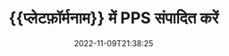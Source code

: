 ---
############################# Static ############################
layout: "auto-gen-editor"
date: 2022-11-09T21:38:25
draft: false
otherformats: doc docx docm dotx xls xlsx xlsm ppt pptx pptm mobi epub html mhtml txt xml csv rtf odt msg

############################# Head ############################
head_title: "PPS संपादक — PPS को Java में संपादित करें"
head_description: "कोड की कुछ पंक्तियों का उपयोग करके PPS को Java में कैसे संपादित करें? 30+ फ़ाइल स्वरूपों को संपादित करने, अद्यतन करने और सहेजने के लिए GroupDocs दस्तावेज़ संसाधन API का उपयोग करें।"

############################# Header ############################
title: "{{प्लेटफ़ॉर्मनाम}} में PPS संपादित करें"
description: "माइक्रोसॉफ्ट या ओपन ऑफिस जैसे किसी भी सॉफ्टवेयर के उपयोग के बिना, {{प्लेटफॉर्मनाम}} एपीआई के लिए सर्वर साइड GroupDocs.Editor का उपयोग करके प्रभावी और मजबूत PPS संपादन।"
bg_image: "https://cms.admin.containerize.com/templates/aspose/App_Themes/V3/images/bg/header1.png"
bg_overlay: false
button:
    enable: true
    icon: "fas fa-arrow-down"
    label: "नि: शुल्क परीक्षण डाउनलोड करें"
    link: "https://downloads.groupdocs.com/editor/java"

############################# SubMenu ############################
submenu:
    enable: true

    left:
        img_alt: "GroupDocs.Editor for Java"
        image: "https://cms.admin.containerize.com/templates/groupdocs/images/product-logos/90x90-noborder/groupdocs-editor-java.png"
        product: "GroupDocs.Editor"
        platform: "Java"

    middle:
        button:

            # button loop
            - link: "https://apireference.groupdocs.com/editor/java"
              text: "एपीआई संदर्भ"

            # button loop
            - link: "https://github.com/groupdocs-editor"
              text: "कोड उदाहरण"

            # button loop
            - link: "https://products.groupdocs.app/editor/family"
              text: "लाइव डेमो"

            # button loop
            - link: "https://purchase.groupdocs.com/pricing/editor/java"
              text: "मूल्य निर्धारण"

    right:
        link_download: "https://downloads.groupdocs.com/editor"
        link_learn: "https://docs.groupdocs.com/editor/java"
        link_buy: "https://purchase.groupdocs.com"

############################# About ############################
about:
    enable: true
    title: "GroupDocs.Editor for Java API के बारे में"
    content: |
        [GroupDocs.Editor for Java](/hi/editor/java/) API Microsoft Word, Excel, PowerPoint, Open Office दस्तावेज़ों और प्रस्तुतियों को संपादित करने के लिए एक सही विकल्प है। GroupDocs.Editor एक स्टैंडअलोन एपीआई है जो सर्वर साइड और बैक-एंड सिस्टम के लिए उपयुक्त है जहां उच्च प्रदर्शन की आवश्यकता होती है। यह माइक्रोसॉफ्ट या ओपन ऑफिस जैसे किसी सॉफ्टवेयर पर निर्भर नहीं करता है।

############################# Steps ############################
steps:
    enable: true
    title_left: "Java में PPS को संपादित करने के चरण"
    content_left: |
        [GroupDocs.Editor for Java](/hi/editor/java/) डेवलपर्स को कोड की कुछ पंक्तियों का उपयोग करके PPS फाइलों को संपादित करने का एक आसान और सीधा तरीका प्रदान करता है।
        * अनिवार्य फ़ाइल पथ या बाइट स्ट्रीम और वैकल्पिक `प्रस्तुति लोडऑप्शन` वर्ग के साथ `संपादक` वर्ग का एक उदाहरण बनाएं और PPS फ़ाइल लोड करें
        * PPS फ़ाइल स्वरूप के लिए `प्रेजेंटेशनएडिटऑप्शन` वर्ग उदाहरण बनाएं और सेट करें
        * `Editor.Edit ()` विधि को कॉल करें और HTML प्रारूप में PPS दस्तावेज़ प्राप्त करें जो किसी भी WYSIWYG-editor के साथ आसानी से संपादन योग्य हो।
        * `Editor.Save()` विधि को कॉल करें और `PresentationSaveOptions` वर्ग का उपयोग करके संपादित PPS फ़ाइल सहेजें

        
    title_right: "सिस्टम आवश्यकताएं"
    content_right: |
        कुछ आसान चरणों को लागू करके GroupDocs.Editor for Java API के साथ एक बुनियादी दस्तावेज़ संपादन किया जा सकता है। हमारे एपीआई सभी प्रमुख प्लेटफॉर्म और ऑपरेटिंग सिस्टम पर समर्थित हैं। नीचे दिए गए कोड को निष्पादित करने से पहले, कृपया सुनिश्चित करें कि आपके सिस्टम पर निम्नलिखित पूर्वापेक्षाएँ स्थापित हैं।

        * ऑपरेटिंग सिस्टम: माइक्रोसॉफ्ट विंडोज, लिनक्स, मैकओएस
        * विकास परिवेश: NetBeans, IntelliJ IDEA, Eclipse
        * फ़्रेमवर्क: Java 7 (1.7) and above
        * [Maven](https://repository.groupdocs.com/editor/) से GroupDocs.Editor for Java का नवीनतम संस्करण डाउनलोड करें।
        
    code: |        
        ```java
        // Load the PPS file into Editor with the optional PresentationLoadOptions
        Editor editor = new Editor("source.pps", new PresentationLoadOptions());

        // Create and adjust the edit options
        PresentationEditOptions editOptions = new PresentationEditOptions();
        editOptions.setSlideNumber(1);//select a slide to edit

        // Open input PPS document for edit — obtain an intermediate document, that can be edited
        EditableDocument beforeEdit = editor.edit(editOptions);

        // Grab PPS document content and associated resources from editable document
        string content = beforeEdit.getEmbeddedHtml();

        // Send the content to WYSIWYG-editor, edit it there, and send edited content back to the server-side
        // This step simulates a such operation
        string updatedContent = content.replace("Title", "Edited Title");

        // Grab edited content and resources from WYSIWYG-editor and create a new EditableDocument instance from it
        EditableDocument afterEdit = EditableDocument.fromMarkup(updatedContent, null);

        // Create a save options and select a desired output format
        PresentationSaveOptions saveOptions = new PresentationSaveOptions(PresentationFormats.Pps);

        // Save edited PPS document to the file
        editor.save(afterEdit, "edited.pps", saveOptions);
        ```
        
############################# Demos ############################
demos:
    enable: true
    title: "PPS संपादक लाइव डेमो"
    content: |
        [GroupDocs.Editor Live Demos](https://products.groupdocs.app/editor/family) वेबसाइट पर जाकर अभी PPS में बदलाव करें।
        लाइव डेमो के निम्नलिखित लाभ हैं
        
############################# More Formats ############################
more_formats:
    enable: true
    title: "अन्य समर्थित संपादक"
    content: |
        आप अन्य फ़ाइल स्वरूपों को भी संपादित कर सकते हैं। कृपया नीचे पूरी सूची देखें।


############################# Back to top ###############################
back_to_top:
    enable: true
---
